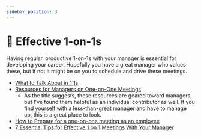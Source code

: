 ```yaml
---
sidebar_position: 3
---
```


# 👥 Effective 1-on-1s

Having regular, productive 1-on-1s with your manager is essential for developing your career. Hopefully you have a great manager who values these, but if not it might be on you to schedule and drive these meetings.

- [What to Talk About in 1:1s](https://wizardzines.com/comics/1-1s/)
- [Resources for Managers on One-on-One Meetings](https://larahogan.me/resources/one-on-ones/)
    - As the title suggests, these resources are geared toward managers, but I've found them helpful as an individual contributor as well. If you find yourself with a less-than-great manager and have to manage up, this is a great place to look.
- [How to Prepare for a one-on-one meeting as an employee](https://signalvnoise.com/svn3/how-to-prepare-for-a-one-on-one-meeting-as-an-employee/)
- [7 Essential Tips for Effective 1 on 1 Meetings With Your Manager](https://getlighthouse.com/blog/effective-1-on-1-meetings/)

